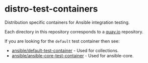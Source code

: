 # distro-test-containers
Distribution specific containers for Ansible integration testing.

Each directory in this repository corresponds to a [quay.io](https://quay.io/organization/ansible) repository.

If you are looking for the `default` test container then see:

* [ansible/default-test-container](https://github.com/ansible/default-test-container/) - Used for collections.
* [ansible/ansible-core-test-container](https://github.com/ansible/ansible-core-test-container/) - Used for ansible-core.
